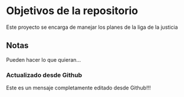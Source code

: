 # Objetivos de la repositorio

Este proyecto se encarga de manejar los planes de la liga de la justicia


## Notas
Pueden hacer lo que quieran...


 ### Actualizado desde Github
Este es un mensaje completamente editado desde Github!!!
 
